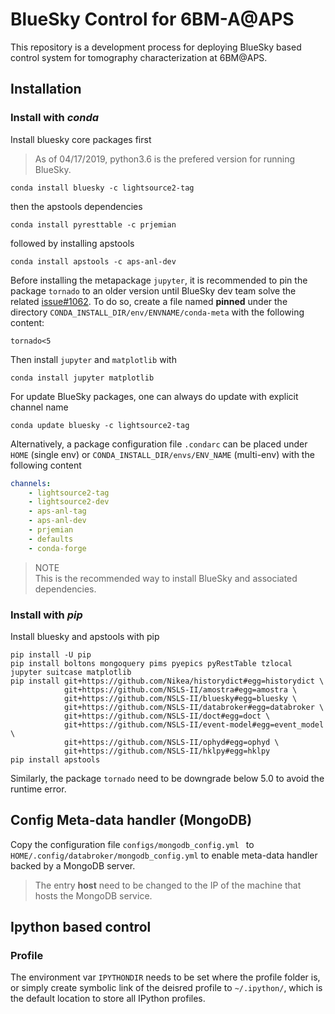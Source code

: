 # BlueSky Control for 6BM-A@APS

This repository is a development process for deploying BlueSky based control system for tomography characterization at 6BM@APS.

## Installation

### Install with _conda_

Install bluesky core packages first

> As of 04/17/2019, python3.6 is the prefered version for running BlueSky.

```
conda install bluesky -c lightsource2-tag
```

then the apstools dependencies

```
conda install pyresttable -c prjemian
```

followed by installing apstools

```
conda install apstools -c aps-anl-dev
```

Before installing the metapackage `jupyter`, it is recommended to pin the package `tornado` to an older version until BlueSky dev team solve the related [issue#1062](https://github.com/NSLS-II/bluesky/issues/1062).
To do so, create a file named __pinned__ under the directory `CONDA_INSTALL_DIR/env/ENVNAME/conda-meta` with the following content:

```
tornado<5
```

Then install `jupyter` and `matplotlib` with
 
```
conda install jupyter matplotlib
```

For update BlueSky packages, one can always do update with explicit channel name

```
conda update bluesky -c lightsource2-tag
```

Alternatively, a package configuration file `.condarc` can be placed under `HOME` (single env) or `CONDA_INSTALL_DIR/envs/ENV_NAME` (multi-env) with the following content
 
```YAML  
channels:
    - lightsource2-tag  
    - lightsource2-dev  
    - aps-anl-tag  
    - aps-anl-dev  
    - prjemian  
    - defaults  
    - conda-forge
```

> NOTE   
> This is the recommended way to install BlueSky and associated dependencies.

### Install with _pip_

Install bluesky and apstools with pip

```
pip install -U pip
pip install boltons mongoquery pims pyepics pyRestTable tzlocal jupyter suitcase matplotlib
pip install git+https://github.com/Nikea/historydict#egg=historydict \
            git+https://github.com/NSLS-II/amostra#egg=amostra \
            git+https://github.com/NSLS-II/bluesky#egg=bluesky \
            git+https://github.com/NSLS-II/databroker#egg=databroker \
            git+https://github.com/NSLS-II/doct#egg=doct \
            git+https://github.com/NSLS-II/event-model#egg=event_model \
            git+https://github.com/NSLS-II/ophyd#egg=ophyd \
            git+https://github.com/NSLS-II/hklpy#egg=hklpy
pip install apstools
```

Similarly, the package `tornado` need to be downgrade below 5.0 to avoid the runtime error.

## Config Meta-data handler (MongoDB)

Copy the configuration file `configs/mongodb_config.yml ` to `HOME/.config/databroker/mongodb_config.yml` to enable meta-data handler backed by a MongoDB server.

> The entry __host__ need to be changed to the IP of the machine that hosts the MongoDB service.

## Ipython based control

### Profile

The environment var `IPYTHONDIR` needs to be set where the profile folder is, or simply create symbolic link of the deisred profile to `~/.ipython/`, which is the default location to store all IPython profiles.

